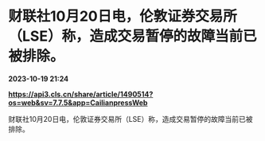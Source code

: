 # 财联社10月20日电，伦敦证券交易所（LSE）称，造成交易暂停的故障当前已被排除。

**2023-10-19 21:24**

**https://api3.cls.cn/share/article/1490514?os=web&sv=7.7.5&app=CailianpressWeb**

财联社10月20日电，伦敦证券交易所（LSE）称，造成交易暂停的故障当前已被排除。